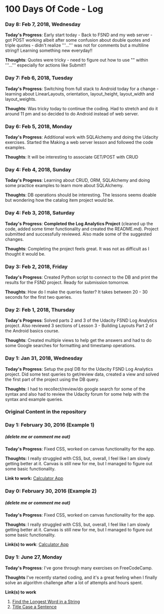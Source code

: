 # 100 Days Of Code - Log

### Day 8: Feb 7, 2018, Wednesday
**Today's Progress**: Early start today - Back to FSND and my web server - got POST working albeit after some confusion about double quotes and triple quotes - didn't realize '''...''' was not for comments but a multiline string!! Learning something new everyday!!

**Thoughts**: Quotes were tricky - need to figure out how to use "" within '''...''' especially for actions like Submit!!

### Day 7: Feb 6, 2018, Tuesday
**Today's Progress**: Switching from full stack to Android today for a change - learning about LinearLayouts, orientation, layout_height, layout_width and layout_weights.

**Thoughts**: Was tricky today to continue the coding. Had to stretch and do it around 11 pm and so decided to do Android instead of web server.

### Day 6: Feb 5, 2018, Monday
**Today's Progress**: Additional work with SQLAlchemy and doing the Udacity exercises. Started the Making a web server lesson and followed the code examples.

**Thoughts**: It will be interesting to associate GET/POST with CRUD

### Day 4: Feb 4, 2018, Sunday
**Today's Progress**: Learning about CRUD, ORM, SQLAlchemy and doing some practice examples to learn more about SQLAlchemy.

**Thoughts**: DB operations should be interesting. The lessons seems doable but wondering how the catalog item project would be.

### Day 4: Feb 3, 2018, Saturday
**Today's Progress**: **Completed the Log Analytics Project** (cleaned up the code, added some timer functionality and created the README.md). Project submitted and successfully reviewed. Also made some of the suggested changes.

**Thoughts**: Completing the project feels great. It was not as difficult as I thought it would be.

### Day 3: Feb 2, 2018, Friday
**Today's Progress**: Created Python script to connect to the DB and print the results for the FSND project. Ready for submission tomorrow.

**Thoughts**: How do I make the queries faster? It takes between 20 - 30 seconds for the first two queries.

### Day 2: Feb 1, 2018, Thursday
**Today's Progress**: Solved parts 2 and 3 of the Udacity FSND Log Analytics project. Also reviewed 3 sections of Lesson 3 - Building Layouts Part 2 of the Android basics course.

**Thoughts**: Created multiple views to help get the answers and had to do some Google searches for formatting and timestamp operations.

### Day 1: Jan 31, 2018, Wednesday
**Today's Progress**: Setup the psql DB for the Udacity FSND Log Analytics project. Did some test queries to get/review data, created a view and solved the first part of the project using the DB query.

**Thoughts**: I had to recollect/review/do google search for some of the syntax and also had to review the Udacity forum for some help with the syntax and example queries.


### Original Content in the repository ###
### Day 1: February 30, 2016 (Example 1)
##### (delete me or comment me out)

**Today's Progress**: Fixed CSS, worked on canvas functionality for the app.

**Thoughts:** I really struggled with CSS, but, overall, I feel like I am slowly getting better at it. Canvas is still new for me, but I managed to figure out some basic functionality.

**Link to work:** [Calculator App](http://www.example.com)

### Day 0: February 30, 2016 (Example 2)
##### (delete me or comment me out)

**Today's Progress**: Fixed CSS, worked on canvas functionality for the app.

**Thoughts**: I really struggled with CSS, but, overall, I feel like I am slowly getting better at it. Canvas is still new for me, but I managed to figure out some basic functionality.

**Link(s) to work**: [Calculator App](http://www.example.com)


### Day 1: June 27, Monday

**Today's Progress**: I've gone through many exercises on FreeCodeCamp.

**Thoughts** I've recently started coding, and it's a great feeling when I finally solve an algorithm challenge after a lot of attempts and hours spent.

**Link(s) to work**
1. [Find the Longest Word in a String](https://www.freecodecamp.com/challenges/find-the-longest-word-in-a-string)
2. [Title Case a Sentence](https://www.freecodecamp.com/challenges/title-case-a-sentence)
